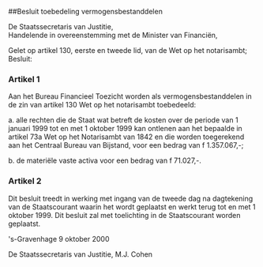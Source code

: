 <meta http-equiv='Content-Type' content='text/html; charset=utf-8' />

##Besluit toebedeling vermogensbestanddelen

De Staatssecretaris van Justitie,  
Handelende in overeenstemming met de Minister van Financiën,

Gelet op artikel 130, eerste en tweede lid, van de Wet op het notarisambt;
Besluit:     

### Artikel  1  

Aan het Bureau Financieel Toezicht worden als vermogensbestanddelen in de zin van artikel 130 Wet op het notarisambt toebedeeld: 

a.  alle rechten die de Staat wat betreft de kosten over de periode van 1 januari 1999 tot en met 1 oktober 1999 kan ontlenen aan het bepaalde in artikel 73a Wet op het Notarisambt van 1842 en die worden toegerekend aan het Centraal Bureau van Bijstand, voor een bedrag van f 1.357.067,-; 

b.  de materiële vaste activa voor een bedrag van f 71.027,-.   

### Artikel  2  

Dit besluit treedt in werking met ingang van de tweede dag na dagtekening van de Staatscourant waarin het wordt geplaatst en werkt terug tot en met 1 oktober 1999. 
Dit besluit zal met toelichting in de Staatscourant worden geplaatst.   

's-Gravenhage 
9 oktober 2000    

De 
Staatssecretaris van Justitie, 
M.J.  Cohen      
